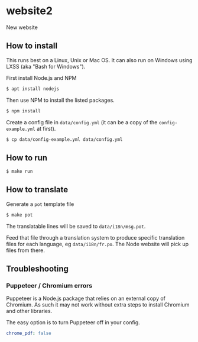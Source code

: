 # website2
New website

## How to install

This runs best on a Linux, Unix or Mac OS. It can also run on Windows using LXSS (aka "Bash for Windows").

First install Node.js and NPM

```sh
$ apt install nodejs
```

Then use NPM to install the listed packages.

```sh
$ npm install
```

Create a config file in `data/config.yml` (it can be a copy of the `config-example.yml` at first).

```sh
$ cp data/config-example.yml data/config.yml
```

## How to run

```sh
$ make run
```

## How to translate

Generate a `pot` template file

```sh
$ make pot
```

The translatable lines will be saved to `data/i18n/msg.pot`.

Feed that file through a translation system to produce specific translation files for each language, eg `data/i18n/fr.po`. The Node website will pick up files from there.


## Troubleshooting

### Puppeteer / Chromium errors

Puppeteer is a Node.js package that relies on an external copy of Chromium. As such it may not work without extra steps to install Chromium and other libraries.

The easy option is to turn Puppeteer off in your config.

```yaml
chrome_pdf: false
```
